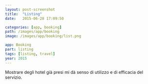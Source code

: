 ```yaml
---
layout: post-screenshot
title:  "Listing"
date:   2015-06-28 17:09:50

categories: [app, booking]
path: /images/app/booking
image: /images/app/booking/list.png

app: Booking
part: listing
tags: [listing, travel]
year: 2015
---
```


 
Mostrare degli hotel già presi mi dà senso di utilizzo e di efficacia del servizio. 



